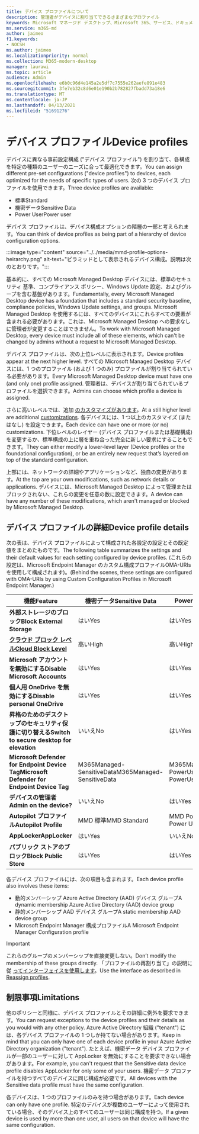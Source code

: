 ```yaml
---
title: デバイス プロファイルについて
description: 管理者がデバイスに割り当てできるさまざまなプロファイル
keywords: Microsoft マネージド デスクトップ、Microsoft 365、サービス、ドキュメント
ms.service: m365-md
author: jaimeo
f1.keywords:
- NOCSH
ms.author: jaimeo
ms.localizationpriority: normal
ms.collection: M365-modern-desktop
manager: laurawi
ms.topic: article
audience: Admin
ms.openlocfilehash: e6b0c96d4e145a2e5df7c7555e262aefe891e483
ms.sourcegitcommit: 3fe7eb32c8d6e01e190b2b782827fbadd73a18e6
ms.translationtype: MT
ms.contentlocale: ja-JP
ms.lasthandoff: 04/13/2021
ms.locfileid: "51691276"
---
```

# <a name="device-profiles"></a><span data-ttu-id="3e7cc-104">デバイス プロファイル</span><span class="sxs-lookup"><span data-stu-id="3e7cc-104">Device profiles</span></span>

<span data-ttu-id="3e7cc-105">デバイスに異なる事前設定構成 ("デバイス プロファイル") を割り当て、各構成を特定の種類のユーザーのニーズに合って最適化できます。</span><span class="sxs-lookup"><span data-stu-id="3e7cc-105">You can assign different pre-set configurations ("device profiles") to devices, each optimized for the needs of specific types of users.</span></span> <span data-ttu-id="3e7cc-106">次の 3 つのデバイス プロファイルを使用できます。</span><span class="sxs-lookup"><span data-stu-id="3e7cc-106">Three device profiles are available:</span></span>

- <span data-ttu-id="3e7cc-107">標準</span><span class="sxs-lookup"><span data-stu-id="3e7cc-107">Standard</span></span>
- <span data-ttu-id="3e7cc-108">機密データ</span><span class="sxs-lookup"><span data-stu-id="3e7cc-108">Sensitive Data</span></span>
- <span data-ttu-id="3e7cc-109">Power User</span><span class="sxs-lookup"><span data-stu-id="3e7cc-109">Power user</span></span>

<span data-ttu-id="3e7cc-110">デバイス プロファイルは、デバイス構成オプションの階層の一部と考えられます。</span><span class="sxs-lookup"><span data-stu-id="3e7cc-110">You can think of device profiles as being part of a hierarchy of device configuration options.</span></span>

:::image type="content" source="../../media/mmd-profile-options-heirarchy.png" alt-text="ピラミッドとして表示されるデバイス構成。説明は次のとおりです。":::

<span data-ttu-id="3e7cc-112">基本的に、すべての Microsoft Managed Desktop デバイスには、標準のセキュリティ 基準、コンプライアンス ポリシー、Windows Update 設定、およびグループを含む基盤があります。</span><span class="sxs-lookup"><span data-stu-id="3e7cc-112">Fundamentally, every Microsoft Managed Desktop device has a foundation that includes a standard security baseline, compliance policies, Windows Update settings, and groups.</span></span> <span data-ttu-id="3e7cc-113">Microsoft Managed Desktop を使用するには、すべてのデバイスにこれらすべての要素が含まれる必要があります。これは、Microsoft Managed Desktop への要求なしに管理者が変更することはできません。</span><span class="sxs-lookup"><span data-stu-id="3e7cc-113">To work with Microsoft Managed Desktop, every device must include all of these elements, which can't be changed by admins without a request to Microsoft Managed Desktop.</span></span>

<span data-ttu-id="3e7cc-114">デバイス プロファイルは、次の上位レベルに表示されます。</span><span class="sxs-lookup"><span data-stu-id="3e7cc-114">Device profiles appear at the next higher level.</span></span> <span data-ttu-id="3e7cc-115">すべての Microsoft Managed Desktop デバイスには、1 つのプロファイル (および 1 つのみ) プロファイルが割り当てられている必要があります。</span><span class="sxs-lookup"><span data-stu-id="3e7cc-115">Every Microsoft Managed Desktop device must have one (and only one) profile assigned.</span></span> <span data-ttu-id="3e7cc-116">管理者は、デバイスが割り当てられているプロファイルを選択できます。</span><span class="sxs-lookup"><span data-stu-id="3e7cc-116">Admins can choose which profile a device is assigned.</span></span>

<span data-ttu-id="3e7cc-117">さらに高いレベルでは、追加 [のカスタマイズがあります](customizing.md)。</span><span class="sxs-lookup"><span data-stu-id="3e7cc-117">At a still higher level are additional [customizations](customizing.md).</span></span> <span data-ttu-id="3e7cc-118">各デバイスには、1 つ以上のカスタマイズ (またはなし) を設定できます。</span><span class="sxs-lookup"><span data-stu-id="3e7cc-118">Each device can have one or more (or no) customizations.</span></span> <span data-ttu-id="3e7cc-119">下位レベルのレイヤー (デバイス プロファイルまたは基礎構成) を変更するか、標準構成の上に層を重ね合った完全に新しい要求にすることもできます。</span><span class="sxs-lookup"><span data-stu-id="3e7cc-119">They can either modify a lower-level layer (Device profiles or the foundational configuration),  or be an entirely new request that’s layered on top of the standard configuration.</span></span>

<span data-ttu-id="3e7cc-120">上部には、ネットワークの詳細やアプリケーションなど、独自の変更があります。</span><span class="sxs-lookup"><span data-stu-id="3e7cc-120">At the top are your own modifications, such as network details or applications.</span></span> <span data-ttu-id="3e7cc-121">デバイスには、Microsoft Managed Desktop によって管理またはブロックされない、これらの変更を任意の数に設定できます。</span><span class="sxs-lookup"><span data-stu-id="3e7cc-121">A device can have any number of these modifications, which aren't managed or blocked by Microsoft Managed Desktop.</span></span>


## <a name="device-profile-details"></a><span data-ttu-id="3e7cc-122">デバイス プロファイルの詳細</span><span class="sxs-lookup"><span data-stu-id="3e7cc-122">Device profile details</span></span>

<span data-ttu-id="3e7cc-123">次の表は、デバイス プロファイルによって構成された各設定の設定とその既定値をまとめたものです。</span><span class="sxs-lookup"><span data-stu-id="3e7cc-123">The following table summarizes the settings and their default values for each setting configured by device profiles.</span></span> <span data-ttu-id="3e7cc-124">(これらの設定は、Microsoft Endpoint Manager のカスタム構成プロファイルOMA-URIsを使用して構成されます)。</span><span class="sxs-lookup"><span data-stu-id="3e7cc-124">(Behind the scenes, these settings are configured with OMA-URIs by using Custom Configuration Profiles in Microsoft Endpoint Manager.)</span></span>

| <span data-ttu-id="3e7cc-125">機能</span><span class="sxs-lookup"><span data-stu-id="3e7cc-125">Feature</span></span> | <span data-ttu-id="3e7cc-126">機密データ</span><span class="sxs-lookup"><span data-stu-id="3e7cc-126">Sensitive Data</span></span> | <span data-ttu-id="3e7cc-127">Power User</span><span class="sxs-lookup"><span data-stu-id="3e7cc-127">Power User</span></span> | <span data-ttu-id="3e7cc-128">標準</span><span class="sxs-lookup"><span data-stu-id="3e7cc-128">Standard</span></span> |
|-----------------------------------------------------------------------------------------------------------------------------------------------------------|----------------------------|------------------------|-----------------------|
| <span data-ttu-id="3e7cc-129">**外部ストレージのブロック**</span><span class="sxs-lookup"><span data-stu-id="3e7cc-129">**Block External Storage**</span></span>                                                                                                                               | <span data-ttu-id="3e7cc-130">はい</span><span class="sxs-lookup"><span data-stu-id="3e7cc-130">Yes</span></span>                       | <span data-ttu-id="3e7cc-131">はい</span><span class="sxs-lookup"><span data-stu-id="3e7cc-131">Yes</span></span>                   | <span data-ttu-id="3e7cc-132">いいえ</span><span class="sxs-lookup"><span data-stu-id="3e7cc-132">No</span></span>                   |
| <span data-ttu-id="3e7cc-133">**[クラウド ブロック レベル](https://docs.microsoft.com/graph/api/resources/intune-deviceconfig-defendercloudblockleveltype)**</span><span class="sxs-lookup"><span data-stu-id="3e7cc-133">**[Cloud Block Level](https://docs.microsoft.com/graph/api/resources/intune-deviceconfig-defendercloudblockleveltype)**</span></span> | <span data-ttu-id="3e7cc-134">高い</span><span class="sxs-lookup"><span data-stu-id="3e7cc-134">High</span></span>                      | <span data-ttu-id="3e7cc-135">高い</span><span class="sxs-lookup"><span data-stu-id="3e7cc-135">High</span></span>                  | <span data-ttu-id="3e7cc-136">高い</span><span class="sxs-lookup"><span data-stu-id="3e7cc-136">High</span></span>                 |
| <span data-ttu-id="3e7cc-137">**Microsoft アカウントを無効にする**</span><span class="sxs-lookup"><span data-stu-id="3e7cc-137">**Disable Microsoft Accounts**</span></span>                                                                                                                           | <span data-ttu-id="3e7cc-138">はい</span><span class="sxs-lookup"><span data-stu-id="3e7cc-138">Yes</span></span>                       | <span data-ttu-id="3e7cc-139">はい</span><span class="sxs-lookup"><span data-stu-id="3e7cc-139">Yes</span></span>                   | <span data-ttu-id="3e7cc-140">いいえ</span><span class="sxs-lookup"><span data-stu-id="3e7cc-140">No</span></span>                   |
| <span data-ttu-id="3e7cc-141">**個人用 OneDrive を無効にする**</span><span class="sxs-lookup"><span data-stu-id="3e7cc-141">**Disable personal OneDrive**</span></span>                                                                                                                            | <span data-ttu-id="3e7cc-142">はい</span><span class="sxs-lookup"><span data-stu-id="3e7cc-142">Yes</span></span>                       | <span data-ttu-id="3e7cc-143">はい</span><span class="sxs-lookup"><span data-stu-id="3e7cc-143">Yes</span></span>                   | <span data-ttu-id="3e7cc-144">いいえ</span><span class="sxs-lookup"><span data-stu-id="3e7cc-144">No</span></span>                   |
| <span data-ttu-id="3e7cc-145">**昇格のためのデスクトップのセキュリティ保護に切り替える**</span><span class="sxs-lookup"><span data-stu-id="3e7cc-145">**Switch to secure desktop for elevation**</span></span>                                                                                                               | <span data-ttu-id="3e7cc-146">いいえ</span><span class="sxs-lookup"><span data-stu-id="3e7cc-146">No</span></span>                        | <span data-ttu-id="3e7cc-147">はい</span><span class="sxs-lookup"><span data-stu-id="3e7cc-147">Yes</span></span>                   | <span data-ttu-id="3e7cc-148">いいえ</span><span class="sxs-lookup"><span data-stu-id="3e7cc-148">No</span></span>                   |
| <span data-ttu-id="3e7cc-149">**Microsoft Defender for Endpoint Device Tag**</span><span class="sxs-lookup"><span data-stu-id="3e7cc-149">**Microsoft Defender for Endpoint Device Tag**</span></span>                                                                                                           | <span data-ttu-id="3e7cc-150">M365Managed-SensitiveData</span><span class="sxs-lookup"><span data-stu-id="3e7cc-150">M365Managed-SensitiveData</span></span> | <span data-ttu-id="3e7cc-151">M365Managed-PowerUser</span><span class="sxs-lookup"><span data-stu-id="3e7cc-151">M365Managed-PowerUser</span></span> | <span data-ttu-id="3e7cc-152">M365Managed-Standard</span><span class="sxs-lookup"><span data-stu-id="3e7cc-152">M365Managed-Standard</span></span> |
| <span data-ttu-id="3e7cc-153">**デバイスの管理者**</span><span class="sxs-lookup"><span data-stu-id="3e7cc-153">**Admin on the device?**</span></span>                                                                                                                                 | <span data-ttu-id="3e7cc-154">いいえ</span><span class="sxs-lookup"><span data-stu-id="3e7cc-154">No</span></span>                        | <span data-ttu-id="3e7cc-155">はい</span><span class="sxs-lookup"><span data-stu-id="3e7cc-155">Yes</span></span>                   | <span data-ttu-id="3e7cc-156">いいえ</span><span class="sxs-lookup"><span data-stu-id="3e7cc-156">No</span></span>                   |
| <span data-ttu-id="3e7cc-157">**Autopilot プロファイル**</span><span class="sxs-lookup"><span data-stu-id="3e7cc-157">**Autopilot Profile**</span></span>                                                                                                                                     | <span data-ttu-id="3e7cc-158">MMD 標準</span><span class="sxs-lookup"><span data-stu-id="3e7cc-158">MMD Standard</span></span>               | <span data-ttu-id="3e7cc-159">MMD Power User</span><span class="sxs-lookup"><span data-stu-id="3e7cc-159">MMD Power User</span></span>         | <span data-ttu-id="3e7cc-160">MMD 標準</span><span class="sxs-lookup"><span data-stu-id="3e7cc-160">MMD Standard</span></span>          |
| <span data-ttu-id="3e7cc-161">**AppLocker**</span><span class="sxs-lookup"><span data-stu-id="3e7cc-161">**AppLocker**</span></span>                                                                                                                                            | <span data-ttu-id="3e7cc-162">はい</span><span class="sxs-lookup"><span data-stu-id="3e7cc-162">Yes</span></span>                       | <span data-ttu-id="3e7cc-163">いいえ</span><span class="sxs-lookup"><span data-stu-id="3e7cc-163">No</span></span>                    | <span data-ttu-id="3e7cc-164">いいえ</span><span class="sxs-lookup"><span data-stu-id="3e7cc-164">No</span></span>                   |
| <span data-ttu-id="3e7cc-165">**パブリック ストアのブロック**</span><span class="sxs-lookup"><span data-stu-id="3e7cc-165">**Block Public Store**</span></span>                                                                                                                                   | <span data-ttu-id="3e7cc-166">はい</span><span class="sxs-lookup"><span data-stu-id="3e7cc-166">Yes</span></span>                       | <span data-ttu-id="3e7cc-167">はい</span><span class="sxs-lookup"><span data-stu-id="3e7cc-167">Yes</span></span>                   | <span data-ttu-id="3e7cc-168">いいえ</span><span class="sxs-lookup"><span data-stu-id="3e7cc-168">No</span></span>                   |

<span data-ttu-id="3e7cc-169">各デバイス プロファイルには、次の項目も含まれます。</span><span class="sxs-lookup"><span data-stu-id="3e7cc-169">Each device profile also involves these items:</span></span>

- <span data-ttu-id="3e7cc-170">動的メンバーシップ Azure Active Directory (AAD) デバイス グループ</span><span class="sxs-lookup"><span data-stu-id="3e7cc-170">A dynamic membership Azure Active Directory (AAD) device group</span></span>
- <span data-ttu-id="3e7cc-171">静的メンバーシップ AAD デバイス グループ</span><span class="sxs-lookup"><span data-stu-id="3e7cc-171">A static membership AAD device group</span></span>
- <span data-ttu-id="3e7cc-172">Microsoft Endpoint Manager 構成プロファイル</span><span class="sxs-lookup"><span data-stu-id="3e7cc-172">A Microsoft Endpoint Manager Configuration profile</span></span>

> [!IMPORTANT]
> <span data-ttu-id="3e7cc-173">これらのグループのメンバーシップを直接変更しない。</span><span class="sxs-lookup"><span data-stu-id="3e7cc-173">Don’t modify the membership of these groups directly.</span></span> <span data-ttu-id="3e7cc-174">「プロファイルの再割り当て」の説明に従 [ってインターフェイスを使用します](../working-with-managed-desktop/change-device-profile.md)。</span><span class="sxs-lookup"><span data-stu-id="3e7cc-174">Use the interface as described in [Reassign profiles](../working-with-managed-desktop/change-device-profile.md).</span></span>

## <a name="limitations"></a><span data-ttu-id="3e7cc-175">制限事項</span><span class="sxs-lookup"><span data-stu-id="3e7cc-175">Limitations</span></span>

<span data-ttu-id="3e7cc-176">他のポリシーと同様に、デバイス プロファイルとその詳細に例外を要求できます。</span><span class="sxs-lookup"><span data-stu-id="3e7cc-176">You can request exceptions to the device profiles and their details as you would with any other policy.</span></span> <span data-ttu-id="3e7cc-177">Azure Active Directory 組織 ("tenant") には、各デバイス プロファイルの 1 つしか持てない場合があります。</span><span class="sxs-lookup"><span data-stu-id="3e7cc-177">Keep in mind that you can only have one of each device profile in your Azure Active Directory organization ("tenant").</span></span> <span data-ttu-id="3e7cc-178">たとえば、機密データ デバイス プロファイルが一部のユーザーに対して AppLocker を無効にすることを要求できない場合があります。</span><span class="sxs-lookup"><span data-stu-id="3e7cc-178">For example, you can't request that the Sensitive data device profile disables AppLocker for only some of your users.</span></span> <span data-ttu-id="3e7cc-179">機密データ プロファイルを持つすべてのデバイスに同じ構成が必要です。</span><span class="sxs-lookup"><span data-stu-id="3e7cc-179">All devices with the Sensitive data profile must have the same configuration.</span></span>

<span data-ttu-id="3e7cc-180">各デバイスは、1 つのプロファイルのみを持つ場合があります。</span><span class="sxs-lookup"><span data-stu-id="3e7cc-180">Each device can only have one profile.</span></span> <span data-ttu-id="3e7cc-181">特定のデバイスが複数のユーザーによって使用されている場合、そのデバイス上のすべてのユーザーは同じ構成を持つ。</span><span class="sxs-lookup"><span data-stu-id="3e7cc-181">If a given device is used by more than one user, all users on that device will have the same configuration.</span></span>
